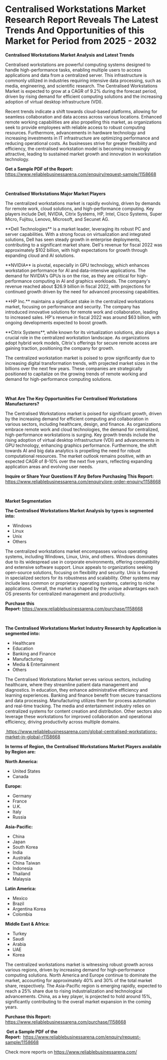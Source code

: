<p><h1>Centralised Workstations Market Research Report Reveals The Latest Trends And Opportunities of this Market for Period from 2025 - 2032</h1></p><p><strong>Centralised Workstations Market Analysis and Latest Trends</strong></p>
<p><p>Centralised workstations are powerful computing systems designed to handle high-performance tasks, enabling multiple users to access applications and data from a centralized server. This infrastructure is commonly utilized in industries requiring intensive data processing, such as media, engineering, and scientific research. The Centralised Workstations Market is expected to grow at a CAGR of 9.2% during the forecast period, driven by rising demand for efficient computing solutions and the increasing adoption of virtual desktop infrastructure (VDI).</p><p>Recent trends indicate a shift towards cloud-based platforms, allowing for seamless collaboration and data access across various locations. Enhanced remote working capabilities are also propelling this market, as organizations seek to provide employees with reliable access to robust computing resources. Furthermore, advancements in hardware technology and increasing investments in IT infrastructure are optimizing performance and reducing operational costs. As businesses strive for greater flexibility and efficiency, the centralised workstation model is becoming increasingly attractive, leading to sustained market growth and innovation in workstation technology.</p></p>
<p><strong>Get a Sample PDF of the Report:&nbsp;</strong> <a href="https://www.reliablebusinessarena.com/enquiry/request-sample/1158668?utm_campaign=3509&utm_medium=2&utm_source=Github&utm_content=ia&utm_term=22032025&utm_id=centralised-workstations">https://www.reliablebusinessarena.com/enquiry/request-sample/1158668</a></p>
<p>&nbsp;</p>
<p><strong>Centralised Workstations Major Market Players</strong></p>
<p><p>The centralized workstations market is rapidly evolving, driven by demands for remote work, cloud solutions, and high-performance computing. Key players include Dell, NVIDIA, Citrix Systems, HP, Intel, Cisco Systems, Super Micro, Fujitsu, Lenovo, Microsoft, and Secunet AG.</p><p>**Dell Technologies** is a market leader, leveraging its robust PC and server capabilities. With a strong focus on virtualization and integrated solutions, Dell has seen steady growth in enterprise deployments, contributing to a significant market share. Dell's revenue for fiscal 2022 was approximately $102 billion, with high expectations for growth through expanding cloud and AI solutions.</p><p>**NVIDIA** is pivotal, especially in GPU technology, which enhances workstation performance for AI and data-intensive applications. The demand for NVIDIA's GPUs is on the rise, as they are critical for high-performance computing in AI and graphics workloads. The company's revenue reached about $26.9 billion in fiscal 2022, with projections for continued growth driven by the need for advanced processing capabilities.</p><p>**HP Inc.** maintains a significant stake in the centralized workstations market, focusing on performance and security. The company has introduced innovative solutions for remote work and collaboration, leading to increased sales. HP's revenue in fiscal 2022 was around $63 billion, with ongoing developments expected to boost growth.</p><p>**Citrix Systems**, while known for its virtualization solutions, also plays a crucial role in the centralized workstation landscape. As organizations adopt hybrid work models, Citrix's offerings for secure remote access are gaining traction, positioning the company for growth.</p><p>The centralized workstation market is poised to grow significantly due to increasing digital transformation trends, with projected market sizes in the billions over the next few years. These companies are strategically positioned to capitalize on the growing trends of remote working and demand for high-performance computing solutions.</p></p>
<p>&nbsp;</p>
<p><strong>What Are The Key Opportunities For Centralised Workstations Manufacturers?</strong></p>
<p><p>The Centralised Workstations market is poised for significant growth, driven by the increasing demand for efficient computing and collaboration in various sectors, including healthcare, design, and finance. As organizations embrace remote work and cloud technologies, the demand for centralized, high-performance workstations is surging. Key growth trends include the rising adoption of virtual desktop infrastructure (VDI) and advancements in GPU technology, enhancing graphics performance. Furthermore, the shift towards AI and big data analytics is propelling the need for robust computational resources. The market outlook remains positive, with an expected CAGR of 8-10% over the next five years, reflecting expanding application areas and evolving user needs.</p></p>
<p><strong>Inquire or Share Your Questions If Any Before Purchasing This Report:</strong> <a href="https://www.reliablebusinessarena.com/enquiry/pre-order-enquiry/1158668?utm_campaign=3509&utm_medium=2&utm_source=Github&utm_content=ia&utm_term=22032025&utm_id=centralised-workstations">https://www.reliablebusinessarena.com/enquiry/pre-order-enquiry/1158668</a></p>
<p>&nbsp;</p>
<p><strong>Market Segmentation</strong></p>
<p><strong>The Centralised Workstations Market Analysis by types is segmented into:</strong></p>
<p><ul><li>Windows</li><li>Linux</li><li>Unix</li><li>Others</li></ul></p>
<p><p>The centralized workstations market encompasses various operating systems, including Windows, Linux, Unix, and others. Windows dominates due to its widespread use in corporate environments, offering compatibility and extensive software support. Linux appeals to organizations seeking open-source solutions, focusing on flexibility and security. Unix is favored in specialized sectors for its robustness and scalability. Other systems may include less common or proprietary operating systems, catering to niche applications. Overall, the market is shaped by the unique advantages each OS presents for centralized management and productivity.</p></p>
<p><strong>Purchase this Report:&nbsp;</strong><a href="https://www.reliablebusinessarena.com/purchase/1158668?utm_campaign=3509&utm_medium=2&utm_source=Github&utm_content=ia&utm_term=22032025&utm_id=centralised-workstations">https://www.reliablebusinessarena.com/purchase/1158668</a></p>
<p>&nbsp;</p>
<p><strong>The Centralised Workstations Market Industry Research by Application is segmented into:</strong></p>
<p><ul><li>Healthcare</li><li>Education</li><li>Banking and Finance</li><li>Manufacturing</li><li>Media & Entertainment</li><li>Others</li></ul></p>
<p><p>The Centralised Workstations Market serves various sectors, including healthcare, where they streamline patient data management and diagnostics. In education, they enhance administrative efficiency and learning experiences. Banking and finance benefit from secure transactions and data processing. Manufacturing utilizes them for process automation and real-time tracking. The media and entertainment industry relies on centralized systems for content creation and distribution. Other sectors also leverage these workstations for improved collaboration and operational efficiency, driving productivity across multiple domains.</p></p>
<p><a href="https://www.reliablebusinessarena.com/global-centralised-workstations-market-in-global-r1158668?utm_campaign=3509&utm_medium=2&utm_source=Github&utm_content=ia&utm_term=22032025&utm_id=centralised-workstations">&nbsp;https://www.reliablebusinessarena.com/global-centralised-workstations-market-in-global-r1158668</a></p>
<p><strong>In terms of Region, the Centralised Workstations Market Players available by Region are:</strong></p>
<p>
    <p> <strong> North America: </strong>
        <ul>
            <li>United States</li>
            <li>Canada</li>
        </ul>
        </p> 
    <p> <strong> Europe: </strong>
        <ul>
            <li>Germany</li>
            <li>France</li>
            <li>U.K.</li>
            <li>Italy</li>
            <li>Russia</li>
        </ul>
        </p> 
    <p> <strong> Asia-Pacific: </strong>
        <ul>
            <li>China</li>
            <li>Japan</li>
            <li>South Korea</li>
            <li>India</li>
            <li>Australia</li>
            <li>China Taiwan</li>
            <li>Indonesia</li>
            <li>Thailand</li>
            <li>Malaysia</li>
        </ul>
        </p> 
    <p> <strong> Latin America: </strong>
        <ul>
            <li>Mexico</li>
            <li>Brazil</li>
            <li>Argentina Korea</li>
            <li>Colombia</li>
        </ul>
        </p> 
    <p> <strong> Middle East & Africa: </strong>
        <ul>
            <li>Turkey</li>
            <li>Saudi</li>
            <li>Arabia</li>
            <li>UAE</li>
            <li>Korea</li>
        </ul>
    </p>
    </p>
<p><p>The centralized workstations market is witnessing robust growth across various regions, driven by increasing demand for high-performance computing solutions. North America and Europe continue to dominate the market, accounting for approximately 40% and 30% of the total market share, respectively. The Asia-Pacific region is emerging rapidly, expected to reach a 25% share due to rising industrialization and technological advancements. China, as a key player, is projected to hold around 15%, significantly contributing to the overall market expansion in the coming years.</p></p>
<p><strong>Purchase this Report: </strong><a href="https://www.reliablebusinessarena.com/purchase/1158668?utm_campaign=3509&utm_medium=2&utm_source=Github&utm_content=ia&utm_term=22032025&utm_id=centralised-workstations">https://www.reliablebusinessarena.com/purchase/1158668</a></p>
<p>&nbsp;<strong>Get a Sample PDF of the Report:&nbsp;&nbsp;</strong><a href="https://www.reliablebusinessarena.com/enquiry/request-sample/1158668?utm_campaign=3509&utm_medium=2&utm_source=Github&utm_content=ia&utm_term=22032025&utm_id=centralised-workstations">https://www.reliablebusinessarena.com/enquiry/request-sample/1158668</a></p>
<p><strong></strong></p>
<p>Check more reports on <a href="https://www.reliablebusinessarena.com/?utm_campaign=3509&utm_medium=2&utm_source=Github&utm_content=ia&utm_term=22032025&utm_id=centralised-workstations">https://www.reliablebusinessarena.com/</a></p>